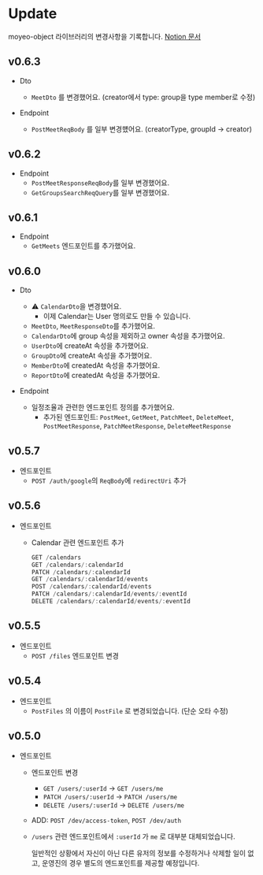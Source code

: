 # Update

moyeo-object 라이브러리의 변경사항을 기록합니다. [Notion 문서](https://www.notion.so/32aed8bf42344d698e7430326b3037ad)

## v0.6.3

-   Dto

    -   `MeetDto` 를 변경했어요. (creator에서 type: group을 type member로 수정)

-   Endpoint

    -   `PostMeetReqBody` 를 일부 변경헀어요. (creatorType, groupId -> creator)

## v0.6.2

-   Endpoint
    -   `PostMeetResponseReqBody`를 일부 변경했어요.
    -   `GetGroupsSearchReqQuery`를 일부 변경했어요.

## v0.6.1

-   Endpoint
    -   `GetMeets` 엔드포인트를 추가했어요.

## v0.6.0

-   Dto

    -   ⚠️ `CalendarDto`을 변경했어요.
        -   이제 Calendar는 User 명의로도 만들 수 있습니다.
    -   `MeetDto`, `MeetResponseDto`를 추가했어요.
    -   `CalendarDto`에 group 속성을 제외하고 owner 속성을 추가했어요.
    -   `UserDto`에 createAt 속성을 추가했어요.
    -   `GroupDto`에 createAt 속성을 추가했어요.
    -   `MemberDto`에 createdAt 속성을 추가했어요.
    -   `ReportDto`에 createdAt 속성을 추가했어요.

-   Endpoint
    -   일정조율과 관련한 엔드포인트 정의를 추가했어요.
        -   추가된 엔드포인트: `PostMeet`, `GetMeet`, `PatchMeet`, `DeleteMeet`, `PostMeetResponse`, `PatchMeetResponse`, `DeleteMeetResponse`

## v0.5.7

-   엔드포인트
    -   `POST /auth/google`의 `ReqBody`에 `redirectUri` 추가

## v0.5.6

-   엔드포인트

    -   Calendar 관련 엔드포인트 추가

        ```typescript
        GET /calendars
        GET /calendars/:calendarId
        PATCH /calendars/:calendarId
        GET /calendars/:calendarId/events
        POST /calendars/:calendarId/events
        PATCH /calendars/:calendarId/events/:eventId
        DELETE /calendars/:calendarId/events/:eventId
        ```

## v0.5.5

-   엔드포인트
    -   `POST /files` 엔드포인트 변경

## v0.5.4

-   엔드포인트
    -   `PostFiles` 의 이름이 `PostFile` 로 변경되었습니다. (단순 오타 수정)

## v0.5.0

-   엔드포인트

    -   엔드포인트 변경

        -   `GET /users/:userId` → `GET /users/me`
        -   `PATCH /users/:userId` → `PATCH /users/me`
        -   `DELETE /users/:userId` → `DELETE /users/me`

    -   ADD: `POST /dev/access-token`, `POST /dev/auth`

    -   `/users` 관련 엔드포인트에서 `:userId` 가 `me` 로 대부분 대체되었습니다.

        일반적인 상황에서 자신이 아닌 다른 유저의 정보를 수정하거나 삭제할 일이 없고, 운영진의 경우 별도의 엔드포인트를 제공할 예정입니다.
